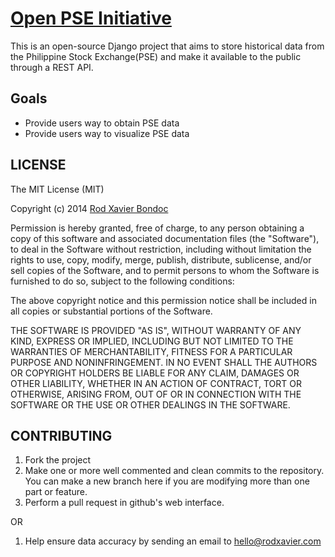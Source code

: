 # [Open PSE Initiative](http://openpse.com)

This is an open-source Django project that aims to store historical data from the Philippine Stock Exchange(PSE) and make it available to the public through a REST API.

## Goals
- Provide users way to obtain PSE data
- Provide users way to visualize PSE data

## LICENSE

The MIT License (MIT)

Copyright (c) 2014 [Rod Xavier Bondoc](http://rodxavier.com)

Permission is hereby granted, free of charge, to any person obtaining a copy of this software and associated documentation files (the "Software"), to deal in the Software without restriction, including without limitation the rights to use, copy, modify, merge, publish, distribute, sublicense, and/or sell copies of the Software, and to permit persons to whom the Software is furnished to do so, subject to the following conditions:

The above copyright notice and this permission notice shall be included in all copies or substantial portions of the Software.

THE SOFTWARE IS PROVIDED "AS IS", WITHOUT WARRANTY OF ANY KIND, EXPRESS OR IMPLIED, INCLUDING BUT NOT LIMITED TO THE WARRANTIES OF MERCHANTABILITY, FITNESS FOR A PARTICULAR PURPOSE AND NONINFRINGEMENT. IN NO EVENT SHALL THE AUTHORS OR COPYRIGHT HOLDERS BE LIABLE FOR ANY CLAIM, DAMAGES OR OTHER LIABILITY, WHETHER IN AN ACTION OF CONTRACT, TORT OR OTHERWISE, ARISING FROM, OUT OF OR IN CONNECTION WITH THE SOFTWARE OR THE USE OR OTHER DEALINGS IN THE SOFTWARE.

## CONTRIBUTING

1. Fork the project
2. Make one or more well commented and clean commits to the repository. You can make a new branch here if you are modifying more than one part or feature.
3. Perform a pull request in github's web interface.

OR

1. Help ensure data accuracy by sending an email to hello@rodxavier.com
